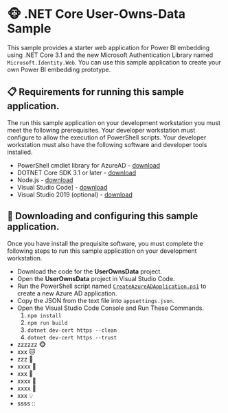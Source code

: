# :monkey_face:  .NET Core User-Owns-Data Sample
This sample provides a starter web application for Power BI embedding using .NET Core 3.1 and the new Microsoft Authentication Library named `Microsoft.Identity.Web`. You can use this sample application to create your own Power BI embedding prototype.

## :clipboard: Requirements for running this sample application.
The run this sample application on your development workstation you must meet the following prerequisites.
Your developer  workstation must configure to allow the execution of PowerShell scripts. Your developer workstation must also have the following software and developer tools installed.

- PowerShell cmdlet library for AzureAD - [download](https://docs.microsoft.com/en-us/powershell/azure/active-directory/install-adv2?view=azureadps-2.0)
- DOTNET Core SDK 3.1 or later - [download](https://dotnet.microsoft.com/download)
- Node.js - [download](https://nodejs.org/en/download/)
- Visual Studio Code] - [download](https://code.visualstudio.com/Download)
- Visual Studio 2019 (optional) - [download](https://visualstudio.microsoft.com/downloads/)

## :scroll: Downloading and configuring this sample application.
Once you have install the prequisite software, you must complete the following steps to run this sample application on your development workstation.

 - Download the code for the **UserOwnsData** project.
 - Open the **UserOwnsData** project in Visual Studio Code.
 - Run the PowerShell script named [`CreateAzureADApplication.ps1`](https://github.com/TedPattison/NetCore-UserOwnsData/blob/master/CreateAzureADApplication.ps1) to create a new Azure AD application. 
 - Copy the JSON from the text file into `appsettings.json`.
 - Open the Visual Studio Code Console and Run These Commands.
   1. `npm install`
   2. `npm run build`
   3. `dotnet dev-cert https --clean` 
   4. `dotnet dev-cert https --trust`
 - zzzzzz :monkey_face:
 - xxx :cat:
 - zzz :unicorn:
 - xxxx :camel:
 - xxx :penguin:
 - xxxx :guitar:
 - xxxx :trumpet:
 - xxx :bulb:
 - ssss ::
